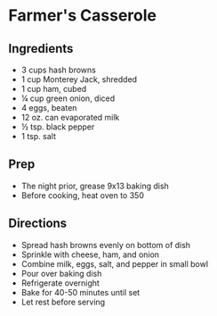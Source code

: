 # Farmer's Casserole

## Ingredients

- 3 cups hash browns
- 1 cup Monterey Jack, shredded
- 1 cup ham, cubed
- ¼ cup green onion, diced
- 4 eggs, beaten
- 12 oz. can evaporated milk
- ½ tsp. black pepper
- 1 tsp. salt

## Prep

- The night prior, grease 9x13 baking dish
- Before cooking, heat oven to 350

## Directions

- Spread hash browns evenly on bottom of dish
- Sprinkle with cheese, ham, and onion
- Combine milk, eggs, salt, and pepper in small bowl
- Pour over baking dish
- Refrigerate overnight
- Bake for 40-50 minutes until set
- Let rest before serving
